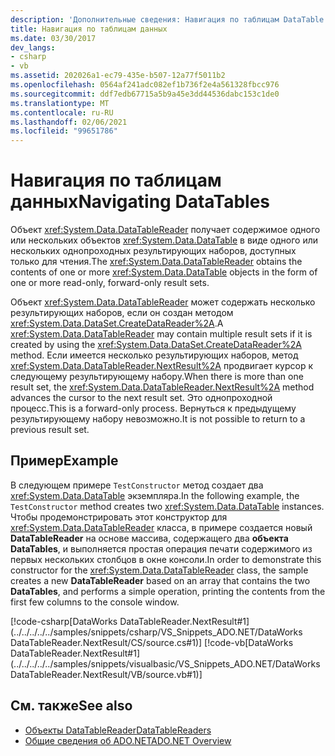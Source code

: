 ```yaml
---
description: 'Дополнительные сведения: Навигация по таблицам DataTable'
title: Навигация по таблицам данных
ms.date: 03/30/2017
dev_langs:
- csharp
- vb
ms.assetid: 202026a1-ec79-435e-b507-12a77f5011b2
ms.openlocfilehash: 0564af241adc082ef1b736f2e4a561328fbcc976
ms.sourcegitcommit: ddf7edb67715a5b9a45e3dd44536dabc153c1de0
ms.translationtype: MT
ms.contentlocale: ru-RU
ms.lasthandoff: 02/06/2021
ms.locfileid: "99651786"
---
```

# <a name="navigating-datatables"></a><span data-ttu-id="3d1bd-103">Навигация по таблицам данных</span><span class="sxs-lookup"><span data-stu-id="3d1bd-103">Navigating DataTables</span></span>

<span data-ttu-id="3d1bd-104">Объект <xref:System.Data.DataTableReader> получает содержимое одного или нескольких объектов <xref:System.Data.DataTable> в виде одного или нескольких однопроходных результирующих наборов, доступных только для чтения.</span><span class="sxs-lookup"><span data-stu-id="3d1bd-104">The <xref:System.Data.DataTableReader> obtains the contents of one or more <xref:System.Data.DataTable> objects in the form of one or more read-only, forward-only result sets.</span></span>  
  
 <span data-ttu-id="3d1bd-105">Объект <xref:System.Data.DataTableReader> может содержать несколько результирующих наборов, если он создан методом <xref:System.Data.DataSet.CreateDataReader%2A>.</span><span class="sxs-lookup"><span data-stu-id="3d1bd-105">A <xref:System.Data.DataTableReader> may contain multiple result sets if it is created by using the <xref:System.Data.DataSet.CreateDataReader%2A> method.</span></span> <span data-ttu-id="3d1bd-106">Если имеется несколько результирующих наборов, метод <xref:System.Data.DataTableReader.NextResult%2A> продвигает курсор к следующему результирующему набору.</span><span class="sxs-lookup"><span data-stu-id="3d1bd-106">When there is more than one result set, the <xref:System.Data.DataTableReader.NextResult%2A> method advances the cursor to the next result set.</span></span> <span data-ttu-id="3d1bd-107">Это однопроходной процесс.</span><span class="sxs-lookup"><span data-stu-id="3d1bd-107">This is a forward-only process.</span></span> <span data-ttu-id="3d1bd-108">Вернуться к предыдущему результирующему набору невозможно.</span><span class="sxs-lookup"><span data-stu-id="3d1bd-108">It is not possible to return to a previous result set.</span></span>  
  
## <a name="example"></a><span data-ttu-id="3d1bd-109">Пример</span><span class="sxs-lookup"><span data-stu-id="3d1bd-109">Example</span></span>  

 <span data-ttu-id="3d1bd-110">В следующем примере `TestConstructor` метод создает два <xref:System.Data.DataTable> экземпляра.</span><span class="sxs-lookup"><span data-stu-id="3d1bd-110">In the following example, the `TestConstructor` method creates two <xref:System.Data.DataTable> instances.</span></span> <span data-ttu-id="3d1bd-111">Чтобы продемонстрировать этот конструктор для <xref:System.Data.DataTableReader> класса, в примере создается новый **DataTableReader** на основе массива, содержащего два **объекта DataTables**, и выполняется простая операция печати содержимого из первых нескольких столбцов в окне консоли.</span><span class="sxs-lookup"><span data-stu-id="3d1bd-111">In order to demonstrate this constructor for the <xref:System.Data.DataTableReader> class, the sample creates a new **DataTableReader** based on an array that contains the two **DataTables**, and performs a simple operation, printing the contents from the first few columns to the console window.</span></span>  
  
 [!code-csharp[DataWorks DataTableReader.NextResult#1](../../../../../samples/snippets/csharp/VS_Snippets_ADO.NET/DataWorks DataTableReader.NextResult/CS/source.cs#1)]
 [!code-vb[DataWorks DataTableReader.NextResult#1](../../../../../samples/snippets/visualbasic/VS_Snippets_ADO.NET/DataWorks DataTableReader.NextResult/VB/source.vb#1)]  
  
## <a name="see-also"></a><span data-ttu-id="3d1bd-112">См. также</span><span class="sxs-lookup"><span data-stu-id="3d1bd-112">See also</span></span>

- [<span data-ttu-id="3d1bd-113">Объекты DataTableReader</span><span class="sxs-lookup"><span data-stu-id="3d1bd-113">DataTableReaders</span></span>](datatablereaders.md)
- [<span data-ttu-id="3d1bd-114">Общие сведения об ADO.NET</span><span class="sxs-lookup"><span data-stu-id="3d1bd-114">ADO.NET Overview</span></span>](../ado-net-overview.md)
